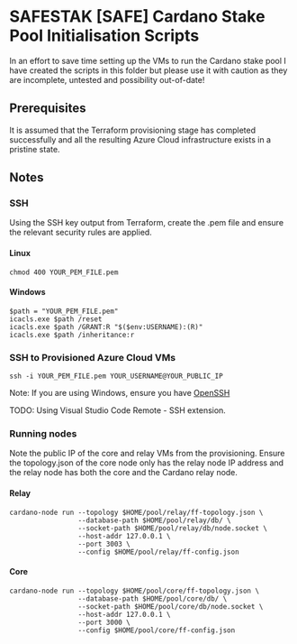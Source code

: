 # SAFESTAK [SAFE] Cardano Stake Pool Initialisation Scripts

In an effort to save time setting up the VMs to run the Cardano stake pool I have created the scripts in this folder but please use it with caution as they are incomplete, untested and possibility out-of-date! 

## Prerequisites
It is assumed that the Terraform provisioning stage has completed successfully and all the resulting Azure Cloud infrastructure exists in a pristine state. 

## Notes

### SSH 
Using the SSH key output from Terraform, create the .pem file and ensure the relevant security rules are applied.
 
#### Linux 
`chmod 400 YOUR_PEM_FILE.pem`

#### Windows
```
$path = "YOUR_PEM_FILE.pem"
icacls.exe $path /reset
icacls.exe $path /GRANT:R "$($env:USERNAME):(R)"
icacls.exe $path /inheritance:r
```

### SSH to Provisioned Azure Cloud VMs
`ssh -i YOUR_PEM_FILE.pem YOUR_USERNAME@YOUR_PUBLIC_IP`

Note: If you are using Windows, ensure you have [OpenSSH](https://www.howtogeek.com/336775/how-to-enable-and-use-windows-10s-built-in-ssh-commands/) 

TODO: Using Visual Studio Code Remote - SSH extension.

### Running nodes
Note the public IP of the core and relay VMs from the provisioning. Ensure the topology.json of the core node only has the relay node IP address and the relay node has both the core and the Cardano relay node.
 
#### Relay
```
cardano-node run --topology $HOME/pool/relay/ff-topology.json \
                 --database-path $HOME/pool/relay/db/ \
                 --socket-path $HOME/pool/relay/db/node.socket \
                 --host-addr 127.0.0.1 \
                 --port 3003 \
                 --config $HOME/pool/relay/ff-config.json
```
#### Core
```
cardano-node run --topology $HOME/pool/core/ff-topology.json \
                 --database-path $HOME/pool/core/db/ \
                 --socket-path $HOME/pool/core/db/node.socket \
                 --host-addr 127.0.0.1 \
                 --port 3000 \
                 --config $HOME/pool/core/ff-config.json
```
